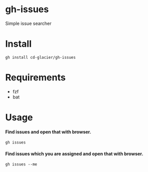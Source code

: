 # gh-issues

Simple issue searcher

# Install

```
gh install cd-glacier/gh-issues
```

# Requirements

- fzf
- bat

# Usage

#### Find issues and open that with browser.

```
gh issues
```

#### Find issues which you are assigned and open that with browser.


```
gh issues --me
```



